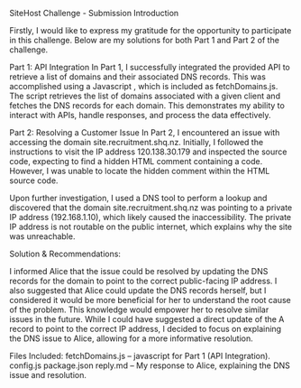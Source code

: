 


SiteHost Challenge - Submission
Introduction

Firstly, I would like to express my gratitude for the opportunity to participate in this challenge. Below are my solutions for both Part 1 and Part 2 of the challenge.

Part 1: API Integration
In Part 1, I successfully integrated the provided API to retrieve a list of domains and their associated DNS records. This was accomplished using a Javascript , which is included as fetchDomains.js. The script retrieves the list of domains associated with a given client and fetches the DNS records for each domain. This demonstrates my ability to interact with APIs, handle responses, and process the data effectively.

Part 2: Resolving a Customer Issue
In Part 2, I encountered an issue with accessing the domain site.recruitment.shq.nz. Initially, I followed the instructions to visit the IP address 120.138.30.179 and inspected the source code, expecting to find a hidden HTML comment containing a code. However, I was unable to locate the hidden comment within the HTML source code.

Upon further investigation, I used a DNS tool to perform a lookup and discovered that the domain site.recruitment.shq.nz was pointing to a private IP address (192.168.1.10), which likely caused the inaccessibility. The private IP address is not routable on the public internet, which explains why the site was unreachable.

Solution & Recommendations:

I informed Alice that the issue could be resolved by updating the DNS records for the domain to point to the correct public-facing IP address.
I also suggested that Alice could update the DNS records herself, but I considered it would be more beneficial for her to understand the root cause of the problem. This knowledge would empower her to resolve similar issues in the future.
While I could have suggested a direct update of the A record to point to the correct IP address, I decided to focus on explaining the DNS issue to Alice, allowing for a more informative resolution.

Files Included:
fetchDomains.js – javascript for Part 1 (API Integration).
config.js 
package.json
reply.md – My response to Alice, explaining the DNS issue and resolution.
